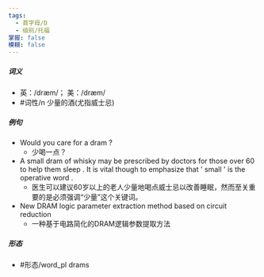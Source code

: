 ```yaml
---
tags:
  - 首字母/D
  - 级别/托福
掌握: false
模糊: false
---
```

##### 词义
- 英：/dræm/； 美：/dræm/
- #词性/n  少量的酒(尤指威士忌)
##### 例句
- Would you care for a dram ?
	- 少喝一点？
- A small dram of whisky may be prescribed by doctors for those over 60 to help them sleep . It is vital though to emphasize that ' small ' is the operative word .
	- 医生可以建议60岁以上的老人少量地喝点威士忌以改善睡眠，然而至关重要的是必须强调“少量”这个关键词。
- New DRAM logic parameter extraction method based on circuit reduction
	- 一种基于电路简化的DRAM逻辑参数提取方法
##### 形态
- #形态/word_pl drams
